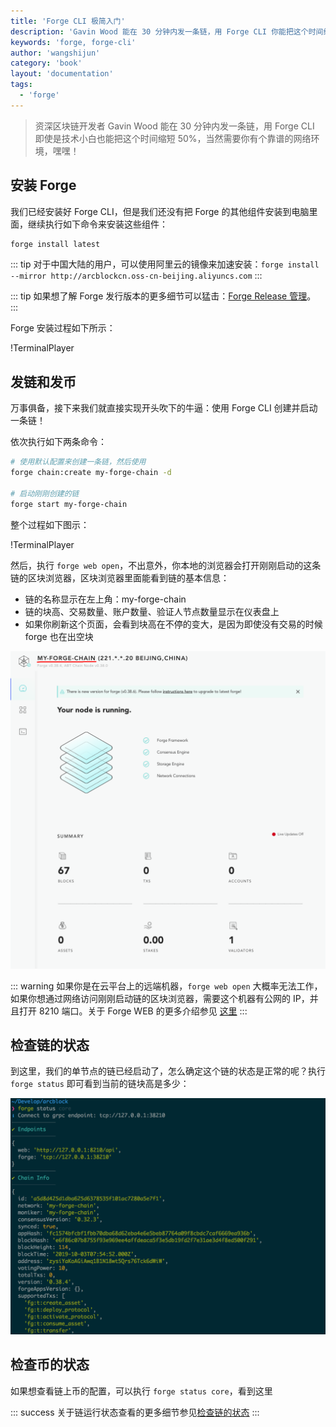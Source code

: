 ```yaml
---
title: 'Forge CLI 极简入门'
description: 'Gavin Wood 能在 30 分钟内发一条链，用 Forge CLI 你能把这个时间缩的更短'
keywords: 'forge, forge-cli'
author: 'wangshijun'
category: 'book'
layout: 'documentation'
tags:
  - 'forge'
---
```


> 资深区块链开发者 Gavin Wood 能在 30 分钟内发一条链，用 Forge CLI 即使是技术小白也能把这个时间缩短 50%，当然需要你有个靠谱的网络环境，嘿嘿！

## 安装 Forge

我们已经安装好 Forge CLI，但是我们还没有把 Forge 的其他组件安装到电脑里面，继续执行如下命令来安装这些组件：

```bash
forge install latest
```

::: tip
对于中国大陆的用户，可以使用阿里云的镜像来加速安装：`forge install --mirror http://arcblockcn.oss-cn-beijing.aliyuncs.com`
:::

::: tip
如果想了解 Forge 发行版本的更多细节可以猛击：[Forge Release 管理](../../4-manage-forge-release)。
:::

Forge 安装过程如下所示：

!TerminalPlayer[](./images/1-install-release.yml)

## 发链和发币

万事俱备，接下来我们就直接实现开头吹下的牛逼：使用 Forge CLI 创建并启动一条链！

依次执行如下两条命令：

```bash
# 使用默认配置来创建一条链，然后使用
forge chain:create my-forge-chain -d

# 启动刚刚创建的链
forge start my-forge-chain
```

整个过程如下图示：

!TerminalPlayer[](./images/2-create-and-start-chain.yml)

然后，执行 `forge web open`，不出意外，你本地的浏览器会打开刚刚启动的这条链的区块浏览器，区块浏览器里面能看到链的基本信息：

- 链的名称显示在左上角：my-forge-chain
- 链的块高、交易数量、账户数量、验证人节点数量显示在仪表盘上
- 如果你刷新这个页面，会看到块高在不停的变大，是因为即使没有交易的时候 forge 也在出空块

![](./images/forge-web.png)

::: warning
如果你是在云平台上的远端机器，`forge web open` 大概率无法工作，如果你想通过网络访问刚刚启动链的区块浏览器，需要这个机器有公网的 IP，并且打开 8210 端口。关于 Forge WEB 的更多介绍参见 [这里](../../8-explorer-other-tooling/forge-web)
:::

## 检查链的状态

到这里，我们的单节点的链已经启动了，怎么确定这个链的状态是正常的呢？执行 `forge status` 即可看到当前的链块高是多少：

![](./images/forge-status.png)

## 检查币的状态

如果想查看链上币的配置，可以执行 `forge status core`，看到这里

::: success
关于链运行状态查看的更多细节参见[检查链的状态](../../2-manage-chain-node/inspect-chain-status)
:::
